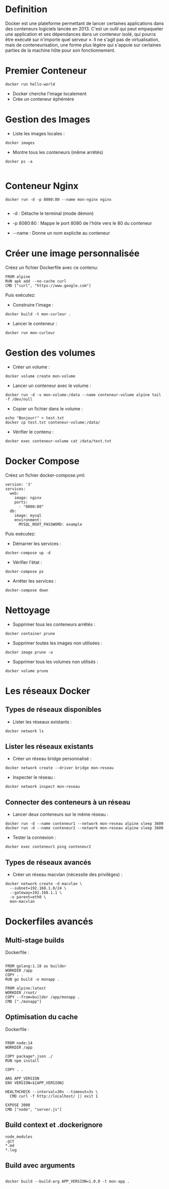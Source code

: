 # Definition

Docker est une plateforme permettant de lancer certaines applications dans des conteneurs logiciels lancée en 2013. C'est un outil qui peut empaqueter une application et ses dépendances dans un conteneur isolé, qui pourra être exécuté sur n'importe quel serveur ». Il ne s'agit pas de virtualisation, mais de conteneurisation, une forme plus légère qui s'appuie sur certaines parties de la machine hôte pour son fonctionnement.

# Premier Conteneur
  ```
docker run hello-world

  ```
- Docker cherche l'image localement
- Crée un conteneur éphémère

# Gestion des Images
- Liste les images locales :
```
docker images

```
- Montre tous les conteneurs (même arrêtés)
```
docker ps -a
  
```

# Conteneur Nginx
```
docker run -d -p 8080:80 --name mon-nginx nginx
  
```
- -d : Détache le terminal (mode démon)

- -p 8080:80 : Mappe le port 8080 de l'hôte vers le 80 du conteneur

- --name : Donne un nom explicite au conteneur

# Créer une image personnalisée
Créez un fichier Dockerfile avec ce contenu:
```
FROM alpine
RUN apk add --no-cache curl
CMD ["curl", "https://www.google.com"]

```
Puis exécutez:
- Construire l'image :
```
docker build -t mon-curleur .

```
- Lancer le conteneur :
```
docker run mon-curleur

```

# Gestion des volumes
- Créer un volume :

```
docker volume create mon-volume

```
- Lancer un conteneur avec le volume :
```
docker run -d -v mon-volume:/data --name conteneur-volume alpine tail -f /dev/null

```
- Copier un fichier dans le volume : 
```
echo "Bonjour!" > test.txt
docker cp test.txt conteneur-volume:/data/

```
- Vérifier le contenu :
```
docker exec conteneur-volume cat /data/test.txt

```

# Docker Compose
Créez un fichier docker-compose.yml:
```
version: '3'
services:
  web:
    image: nginx
    ports:
      - "8000:80"
  db:
    image: mysql
    environment:
      MYSQL_ROOT_PASSWORD: example
```
Puis exécutez:
- Démarrer les services :
```
docker-compose up -d

```
- Vérifier l'état :
```
docker-compose ps

```
- Arrêter les services :
```
docker-compose down

```
# Nettoyage
- Supprimer tous les conteneurs arrêtés : 
```
docker container prune

```
- Supprimer toutes les images non utilisées :

```
docker image prune -a

```
- Supprimer tous les volumes non utilisés :
```
docker volume prune

```

# Les réseaux Docker
## Types de réseaux disponibles
- Lister les réseaux existants :
```
docker network ls

```
## Lister les réseaux existants

- Créer un réseau bridge personnalisé :
```
docker network create --driver bridge mon-reseau

```
- Inspecter le réseau :
```
docker network inspect mon-reseau

```

## Connecter des conteneurs à un réseau
- Lancer deux conteneurs sur le même réseau :
```
docker run -d --name conteneur1 --network mon-reseau alpine sleep 3600
docker run -d --name conteneur2 --network mon-reseau alpine sleep 3600

```
- Tester la connexion :
```
docker exec conteneur1 ping conteneur2

```

## Types de réseaux avancés
- Créer un réseau macvlan (nécessite des privilèges) :
```
docker network create -d macvlan \
  --subnet=192.168.1.0/24 \
  --gateway=192.168.1.1 \
  -o parent=eth0 \
  mon-macvlan

```

# Dockerfiles avancés
## Multi-stage builds
Dockerfile :
```

FROM golang:1.18 as builder
WORKDIR /app
COPY . .
RUN go build -o monapp .

FROM alpine:latest
WORKDIR /root/
COPY --from=builder /app/monapp .
CMD ["./monapp"]

```
## Optimisation du cache
Dockerfile :
```

FROM node:14
WORKDIR /app

COPY package*.json ./
RUN npm install

COPY . .

ARG APP_VERSION
ENV VERSION=${APP_VERSION}

HEALTHCHECK --interval=30s --timeout=3s \
  CMD curl -f http://localhost/ || exit 1

EXPOSE 3000
CMD ["node", "server.js"]

```
##  Build context et .dockerignore
```
node_modules
.git
*.md
*.log

```
## Build avec arguments
```

docker build --build-arg APP_VERSION=1.0.0 -t mon-app .

```








